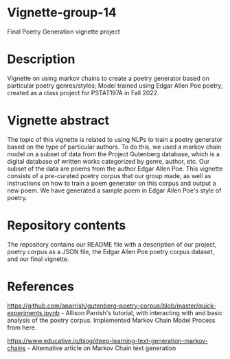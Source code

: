 # Vignette-group-14

Final Poetry Generation vignette project

# Description

Vignette on using markov chains to create a poetry generator based on particular poetry genres/styles; Model trained using Edgar Allen Poe poetry; created as a class project for PSTAT197A in Fall 2022.

# Vignette abstract

The topic of this vignette is related to using NLPs to train a poetry generator based on the type of particular authors. To do this, we used a markov chain model on a subset of data from the Project Gutenberg database, which is a digital database of written works categorized by genre, author, etc. Our subset of the data are poems from the author Edgar Allen Poe. This vignette consists of a pre-curated poetry corpus that our group made, as well as instructions on how to train a poem generator on this corpus and output a new poem. We have generated a sample poem in Edgar Allen Poe's style of poetry.

# Repository contents

The repository contains our README file with a description of our project, poetry corpus as a JSON file, the Edgar Allen Poe poetry corpus dataset, and our final vignette.

# References

<https://github.com/aparrish/gutenberg-poetry-corpus/blob/master/quick-experiments.ipynb> - Allison Parrish's tutorial, with interacting with and basic analysis of the poetry corpus. Implemented Markov Chain Model Process from here.

<https://www.educative.io/blog/deep-learning-text-generation-markov-chains> - Alternative article on Markov Chain text generation
